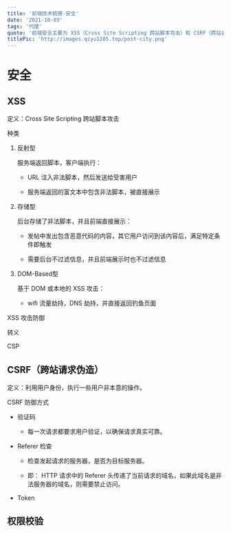 ```yaml
---
title: '前端技术梳理-安全'
date: '2021-10-03'
tags: '代理'
quote: '前端安全主要为 XSS（Cross Site Scripting 跨站脚本攻击）和 CSRF（跨站请求伪造）...'
titlePic: 'http://images.qiyu1205.top/post-city.png'
---
```


# 安全

## XSS

定义：Cross Site Scripting 跨站脚本攻击

种类

1. 反射型
   
   服务端返回脚本，客户端执行：
   
   + URL 注入非法脚本，然后发送给受害用户
   
   + 服务端返回的富文本中包含非法脚本，被直接展示

2. 存储型
   
   后台存储了非法脚本，并且前端直接展示：
   
   + 发帖中发出包含恶意代码的内容，其它用户访问到该内容后，满足特定条件即触发
   
   + 需要后台不过滤信息，并且前端展示时也不过滤信息

3. DOM-Based型
   
   基于 DOM 或本地的 XSS 攻击：
   
   + wifi 流量劫持，DNS 劫持，并直接返回钓鱼页面

XSS 攻击防御

转义

CSP

## CSRF（跨站请求伪造）

定义：利用用户身份，执行一些用户非本意的操作。

CSRF 防御方式

+ 验证码
  
  + 每一次请求都要求用户验证，以确保请求真实可靠。

+ Referer 检查
  
  + 检查发起请求的服务器，是否为目标服务器。
  
  + 即： HTTP 请求中的 Referer 头传递了当前请求的域名，如果此域名是非法服务器的域名，则需要禁止访问。

+ Token

## 权限校验
